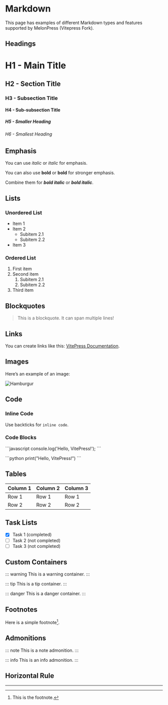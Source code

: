 # Markdown

This page has examples of different Markdown types and features supported by MelonPress (Vitepress Fork).

## Headings

# H1 - Main Title

## H2 - Section Title

### H3 - Subsection Title

#### H4 - Sub-subsection Title

##### H5 - Smaller Heading

###### H6 - Smallest Heading

## Emphasis

You can use _italic_ or _italic_ for emphasis.

You can also use **bold** or **bold** for stronger emphasis.

Combine them for **_bold italic_** or **_bold italic_**.

## Lists

### Unordered List

-   Item 1
-   Item 2
    -   Subitem 2.1
    -   Subitem 2.2
-   Item 3

### Ordered List

1. First item
2. Second item
    1. Subitem 2.1
    2. Subitem 2.2
3. Third item

## Blockquotes

> This is a blockquote.
> It can span multiple lines!

## Links

You can create links like this: [VitePress Documentation](https://vitepress.vuejs.org/).

## Images

Here’s an example of an image:

![Hamburgur](<https://www.allrecipes.com/thmb/JlDNESmNA3QlJIVuXaQvRD4-gfM=/1500x0/filters:no_upscale():max_bytes(150000):strip_icc()/ar-ripe-watermelon-getty-4x3-2d1e62fdf6c547bea8d9f8f72e8aa175.jpg>)

## Code

### Inline Code

Use backticks for `inline code`.

### Code Blocks

\`\`\`javascript
console.log('Hello, VitePress!');
\`\`\`

\`\`\`python
print("Hello, VitePress!")
\`\`\`

## Tables

| Column 1 | Column 2 | Column 3 |
| -------- | -------- | -------- |
| Row 1    | Row 1    | Row 1    |
| Row 2    | Row 2    | Row 2    |

## Task Lists

-   [x] Task 1 (completed)
-   [ ] Task 2 (not completed)
-   [ ] Task 3 (not completed)

## Custom Containers

::: warning
This is a warning container.
:::

::: tip
This is a tip container.
:::

::: danger
This is a danger container.
:::

## Footnotes

Here is a simple footnote[^1].

[^1]: This is the footnote.

## Admonitions

::: note
This is a note admonition.
:::

::: info
This is an info admonition.
:::

## Horizontal Rule

---
